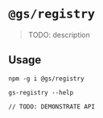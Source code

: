 # `@gs/registry`

> TODO: description

## Usage

```
npm -g i @gs/registry

gs-registry --help

// TODO: DEMONSTRATE API
```

